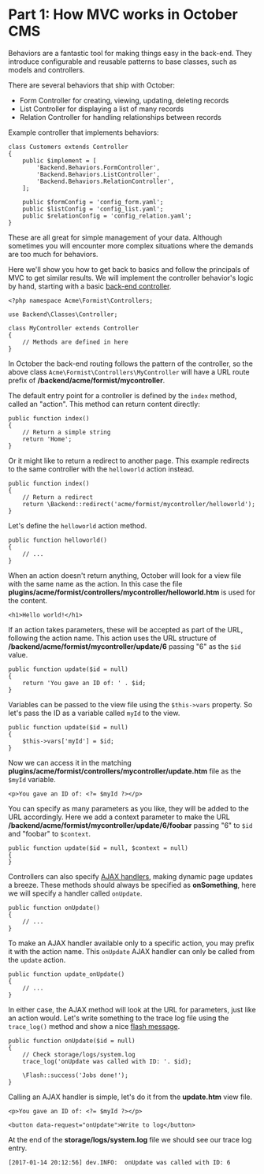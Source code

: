 # Part 1: How MVC works in October CMS

Behaviors are a fantastic tool for making things easy in the back-end. They introduce configurable and reusable patterns to base classes, such as models and controllers.

There are several behaviors that ship with October:

- Form Controller for creating, viewing, updating, deleting records
- List Controller for displaying a list of many records
- Relation Controller for handling relationships between records

Example controller that implements behaviors:

    class Customers extends Controller
    {
        public $implement = [
            'Backend.Behaviors.FormController',
            'Backend.Behaviors.ListController',
            'Backend.Behaviors.RelationController',
        ];

        public $formConfig = 'config_form.yaml';
        public $listConfig = 'config_list.yaml';
        public $relationConfig = 'config_relation.yaml';
    }

These are all great for simple management of your data. Although sometimes you will encounter more complex situations where the demands are too much for behaviors.

Here we'll show you how to get back to basics and follow the principals of MVC to get similar results. We will implement the controller behavior's logic by hand, starting with a basic [back-end controller](/docs/backend/controllers-ajax).

    <?php namespace Acme\Formist\Controllers;

    use Backend\Classes\Controller;

    class MyController extends Controller
    {
        // Methods are defined in here
    }

In October the back-end routing follows the pattern of the controller, so the above class `Acme\Formist\Controllers\MyController` will have a URL route prefix of **/backend/acme/formist/mycontroller**.

The default entry point for a controller is defined by the `index` method, called an "action". This method can return content directly:

    public function index()
    {
        // Return a simple string
        return 'Home';
    }

Or it might like to return a redirect to another page. This example redirects to the same controller with the `helloworld` action instead.

    public function index()
    {
        // Return a redirect
        return \Backend::redirect('acme/formist/mycontroller/helloworld');
    }

Let's define the `helloworld` action method.

    public function helloworld()
    {
        // ...
    }

When an action doesn't return anything, October will look for a view file with the same name as the action. In this case the file **plugins/acme/formist/controllers/mycontroller/helloworld.htm** is used for the content.

    <h1>Hello world!</h1>

If an action takes parameters, these will be accepted as part of the URL, following the action name. This action uses the URL structure of **/backend/acme/formist/mycontroller/update/6** passing "6" as the `$id` value.

    public function update($id = null)
    {
        return 'You gave an ID of: ' . $id;
    }

Variables can be passed to the view file using the `$this->vars` property. So let's pass the ID as a variable called `myId` to the view.

    public function update($id = null)
    {
        $this->vars['myId'] = $id;
    }

Now we can access it in the matching **plugins/acme/formist/controllers/mycontroller/update.htm** file as the `$myId` variable.

    <p>You gave an ID of: <?= $myId ?></p>

You can specify as many parameters as you like, they will be added to the URL accordingly. Here we add a context parameter to make the URL **/backend/acme/formist/mycontroller/update/6/foobar** passing "6" to `$id` and "foobar" to `$context`.

    public function update($id = null, $context = null)
    {
    }

Controllers can also specify [AJAX handlers](/docs/ajax/introduction), making dynamic page updates a breeze. These methods should always be specified as **onSomething**, here we will specify a handler called `onUpdate`.

    public function onUpdate()
    {
        // ...
    }

To make an AJAX handler available only to a specific action, you may prefix it with the action name. This `onUpdate` AJAX handler can only be called from the `update` action.

    public function update_onUpdate()
    {
        // ...
    }

In either case, the AJAX method will look at the URL for parameters, just like an action would. Let's write something to the trace log file using the `trace_log()` method and show a nice [flash message](/docs/markup/tag-flash).

    public function onUpdate($id = null)
    {
        // Check storage/logs/system.log
        trace_log('onUpdate was called with ID: '. $id);

        \Flash::success('Jobs done!');
    }

Calling an AJAX handler is simple, let's do it from the **update.htm** view file.

    <p>You gave an ID of: <?= $myId ?></p>

    <button data-request="onUpdate">Write to log</button>

At the end of the **storage/logs/system.log** file we should see our trace log entry.

    [2017-01-14 20:12:56] dev.INFO:  onUpdate was called with ID: 6
